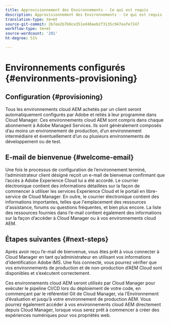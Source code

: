 ```yaml
---
title: Approvisionnement des Environnements - Ce qui est requis
description: Approvisionnement des Environnements - Ce qui est requis
translation-type: tm+mt
source-git-commit: 2b7ee2b7b0ce351ed48aeb2f3135c947eafe7247
workflow-type: tm+mt
source-wordcount: '281'
ht-degree: 51%

---
```



# Environnements configurés {#environments-provisioning}

## Configuration {#provisioning}

Tous les environnements cloud AEM achetés par un client seront automatiquement configurés par Adobe et reliés à leur programme dans Cloud Manager. Ces environnements cloud AEM sont compris dans chaque abonnement à Adobe Managed Services. Ils sont généralement composés d’au moins un environnement de production, d’un environnement intermédiaire et éventuellement d’un ou plusieurs environnements de développement ou de test.

## E-mail de bienvenue {#welcome-email}

Une fois le processus de configuration de l’environnement terminé, l’administrateur client désigné reçoit un e-mail de bienvenue confirmant que l’accès à Adobe Experience Cloud lui a été accordé. Le courrier électronique contient des informations détaillées sur la façon de commencer à utiliser les services Experience Cloud et le portail en libre-service de Cloud Manager. En outre, le courrier électronique contient des informations importantes, telles que l&#39;emplacement des ressources d&#39;assistance, forums ou questions fréquentes, et bien plus encore. La liste des ressources fournies dans l’e-mail contient également des informations sur la façon d’accéder à Cloud Manager ou à vos environnements cloud AEM.

## Étapes suivantes {#next-steps}

Après avoir reçu l’e-mail de bienvenue, vous êtes prêt à vous connecter à Cloud Manager en tant qu’administrateur en utilisant vos informations d’identification Adobe IMS. Une fois connecté, vous pourrez vérifier que vos environnements de production et de non-production d’AEM Cloud sont disponibles et s’exécutent correctement.

Ces environnements cloud AEM seront utilisés par Cloud Manager pour exécuter le pipeline CI/CD lors du déploiement de votre code, en commençant par le référentiel Git de Cloud Manager, via l’Environnement d’évaluation et jusqu’à votre environnement de production AEM. Vous pourrez également accéder à vos environnements cloud AEM directement depuis Cloud Manager, lorsque vous serez prêt à commencer à créer des expériences numériques pour vos propriétés web.